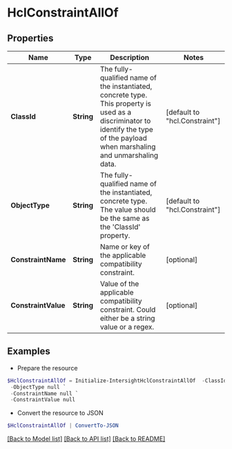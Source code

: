 # HclConstraintAllOf
## Properties

Name | Type | Description | Notes
------------ | ------------- | ------------- | -------------
**ClassId** | **String** | The fully-qualified name of the instantiated, concrete type. This property is used as a discriminator to identify the type of the payload when marshaling and unmarshaling data. | [default to "hcl.Constraint"]
**ObjectType** | **String** | The fully-qualified name of the instantiated, concrete type. The value should be the same as the &#39;ClassId&#39; property. | [default to "hcl.Constraint"]
**ConstraintName** | **String** | Name or key of the applicable compatibility constraint. | [optional] 
**ConstraintValue** | **String** | Value of the applicable compatibility constraint. Could either be a string value or a regex. | [optional] 

## Examples

- Prepare the resource
```powershell
$HclConstraintAllOf = Initialize-IntersightHclConstraintAllOf  -ClassId null `
 -ObjectType null `
 -ConstraintName null `
 -ConstraintValue null
```

- Convert the resource to JSON
```powershell
$HclConstraintAllOf | ConvertTo-JSON
```

[[Back to Model list]](../README.md#documentation-for-models) [[Back to API list]](../README.md#documentation-for-api-endpoints) [[Back to README]](../README.md)

